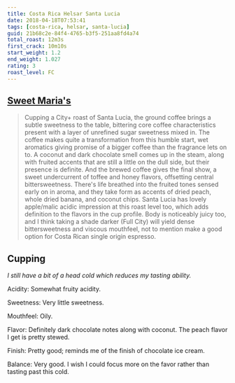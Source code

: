 ```yaml
---
title: Costa Rica Helsar Santa Lucia
date: 2018-04-18T07:53:41
tags: [costa-rica, helsar, santa-lucia]
guid: 21b68c2e-84f4-4765-b3f5-251aa8fd4a74
total_roast: 12m3s
first_crack: 10m10s
start_weight: 1.2
end_weight: 1.027
rating: 3
roast_level: FC
---
```


## [Sweet Maria's][sm]

[sm]: https://web.archive.org/web/20180304214338/https://www.sweetmarias.com/product/costa-rica-helsar-santa-lucia

> Cupping a City+ roast of Santa Lucia, the ground coffee brings a subtle
> sweetness to the table, bittering core coffee characteristics present with a
> layer of unrefined sugar sweetness mixed in. The coffee makes quite a
> transformation from this humble start, wet aromatics giving promise of a
> bigger coffee than the fragrance lets on to. A coconut and dark chocolate
> smell comes up in the steam, along with fruited accents that are still a
> little on the dull side, but their presence is definite. And the brewed coffee
> gives the final show, a sweet undercurrent of toffee and honey flavors,
> offsetting central bittersweetness. There's life breathed into the fruited
> tones sensed early on in aroma, and they take form as accents of dried peach,
> whole dried banana, and coconut chips. Santa Lucia has lovely apple/malic
> acidic impression at this roast level too, which adds definition to the
> flavors in the cup profile. Body is noticeably juicy too, and I think taking a
> shade darker (Full City) will yield dense bittersweetness and viscous
> mouthfeel, not to mention make a good option for Costa Rican single origin
> espresso. 

## Cupping

*I still have a bit of a head cold which reduces my tasting ability.*

Acidity: Somewhat fruity acidity.

Sweetness: Very little sweetness.

Mouthfeel: Oily.

Flavor: Definitely dark chocolate notes along with coconut.  The peach flavor I
get is pretty stewed.

Finish: Pretty good; reminds me of the finish of chocolate ice cream.

Balance: Very good.  I wish I could focus more on the favor rather than tasting
past this cold.
